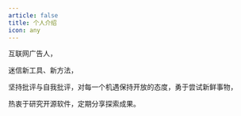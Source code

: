 ```yaml
---
article: false
title: 个人介绍
icon: any
---
```


互联网广告人，

迷信新工具、新方法，

坚持批评与自我批评，对每一个机遇保持开放的态度，勇于尝试新鲜事物，

热衷于研究开源软件，定期分享探索成果。
